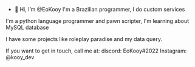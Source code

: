 - 👋 Hi, I’m @EoKooy
I'm a Brazilian programmer, I do custom services

I'm a python language programmer and pawn scripter, I'm learning about MySQL database

I have some projects like roleplay paradise and my data query.

If you want to get in touch, call me at:
discord: EoKooy#2022
Instagram: @kooy_dev




